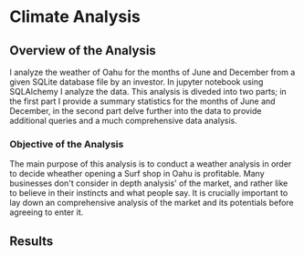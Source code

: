 # Climate Analysis 

## Overview of the Analysis 

I analyze the weather of Oahu for the months of June and December from a given SQLite database file by an investor. In jupyter notebook using SQLAlchemy I analyze the data. This analysis is diveded into two parts; in the first part I provide a summary statistics for the months of June and December, in the second part delve further into the data to provide additional queries and a much comprehensive data analysis. 

### Objective of the Analysis 

The main purpose of this analysis is to conduct a weather analysis in order to decide wheather opening a Surf shop in Oahu is profitable. Many businesses don't consider in depth analysis' of the market, and rather like to believe in their instincts and what people say. It is crucially important to lay down an comprehensive analysis of the market and its potentials before agreeing to enter it. 

## Results 

